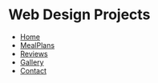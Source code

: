 # Web Design Projects

<ul>
   <li><a href="intro_html/index.html" target="_blank">Home</a></li>
   <li><a href="html5_css/index.html" target="_blank">MealPlans</a></li>
   <li><a href="adv_css/index.html" target=" _blank">Reviews</a></li>
   <li><a href="Responsive/index.html" target=" _blank">Gallery</a></li>
    <li><a href="Contact.html" target=" _blank">Contact</a></li>
</ul>